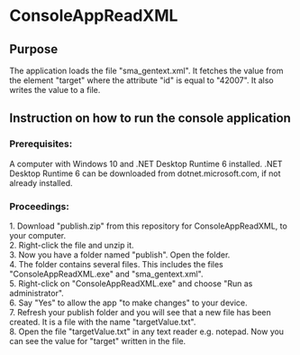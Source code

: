 # ConsoleAppReadXML
<h2>Purpose</h2> The application loads the file "sma_gentext.xml". It fetches the value from the element "target" 
where the attribute "id" is equal to "42007". It also writes the value to a file.
<h2>Instruction on how to run the console application</h2>
<h3>Prerequisites:</h3> A computer with Windows 10 and .NET Desktop Runtime 6 installed.
.NET Desktop Runtime 6 can be downloaded from dotnet.microsoft.com, if not already installed.<br>
<h3>Proceedings:</h3>
1. Download "publish.zip" from this repository for ConsoleAppReadXML, to your computer.<br>
2. Right-click the file and unzip it.<br>
3. Now you have a folder named "publish". Open the folder.<br>
4. The folder contains several files. This includes the files "ConsoleAppReadXML.exe" and "sma_gentext.xml".<br>
5. Right-click on "ConsoleAppReadXML.exe" and choose "Run as administrator".<br>
6. Say "Yes" to allow the app "to make changes" to your device.<br>
7. Refresh your publish folder and you will see that a new file has been created. It is a file with the name "targetValue.txt".<br>
8. Open the file "targetValue.txt" in any text reader e.g. notepad. Now you can see the value for "target" written in the file.
